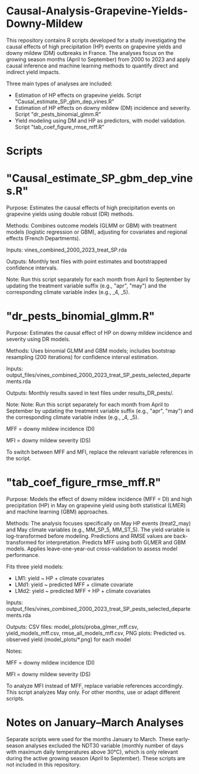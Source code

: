 # Causal-Analysis-Grapevine-Yields-Downy-Mildew

This repository contains R scripts developed for a study investigating the causal effects of high precipitation (HP) events on grapevine yields and downy mildew (DM) outbreaks in France. The analyses focus on the growing season months (April to September) from 2000 to 2023 and apply causal inference and machine learning methods to quantify direct and indirect yield impacts.

Three main types of analyses are included:
- Estimation of HP effects on grapevine yields. Script "Causal_estimate_SP_gbm_dep_vines.R"
- Estimation of HP effects on downy mildew (DM) incidence and severity. Script "dr_pests_binomial_glmm.R"
- Yield modeling using DM and HP as predictors, with model validation. Script "tab_coef_figure_rmse_mff.R"

# Scripts

# "Causal_estimate_SP_gbm_dep_vines.R"

Purpose: Estimates the causal effects of high precipitation events on grapevine yields using double robust (DR) methods.

Methods: Combines outcome models (GLMM or GBM) with treatment models (logistic regression or GBM), adjusting for covariates and regional effects (French Departments).

Inputs: vines_combined_2000_2023_treat_SP.rda

Outputs: Monthly text files with point estimates and bootstrapped confidence intervals.

Note: Run this script separately for each month from April to September by updating the treatment variable suffix (e.g., "apr", "may") and the corresponding climate variable index (e.g., _4, _5).


# "dr_pests_binomial_glmm.R"

Purpose: Estimates the causal effect of HP on downy mildew incidence and severity using DR models.

Methods: Uses binomial GLMM and GBM models; includes bootstrap resampling (200 iterations) for confidence interval estimation.

Inputs: output_files/vines_combined_2000_2023_treat_SP_pests_selected_departements.rda

Outputs: Monthly results saved in text files under results_DR_pests/.

Note: Note: Run this script separately for each month from April to September by updating the treatment variable suffix (e.g., "apr", "may") and the corresponding climate variable index (e.g., _4, _5).

MFF = downy mildew incidence (DI)

MFI = downy mildew severity (DS)

To switch between MFF and MFI, replace the relevant variable references in the script.


# "tab_coef_figure_rmse_mff.R"

Purpose: Models the effect of downy mildew incidence (MFF = DI) and high precipitation (HP) in May on grapevine yield using both statistical (LMER) and machine learning (GBM) approaches.

Methods: The analysis focuses specifically on May HP events (treat2_may) and May climate variables (e.g., MM_SP_5, MM_ST_5). The yield variable is log-transformed before modeling. Predictions and RMSE values are back-transformed for interpretation. Predicts MFF using both GLMER and GBM models. Applies leave-one-year-out cross-validation to assess model performance.

Fits three yield models:

- LM1: yield ~ HP + climate covariates
- LMd1: yield ~ predicted MFF + climate covariate
- LMd2: yield ~ predicted MFF + HP + climate covariates

Inputs: output_files/vines_combined_2000_2023_treat_SP_pests_selected_departements.rda

Outputs: CSV files: model_plots/proba_glmer_mff.csv, yield_models_mff.csv, rmse_all_models_mff.csv, PNG plots: Predicted vs. observed yield (model_plots/*.png) for each model

Notes:

MFF = downy mildew incidence (DI)

MFI = downy mildew severity (DS)

To analyze MFI instead of MFF, replace variable references accordingly. This script analyzes May only. For other months, use or adapt different scripts.


# Notes on January–March Analyses

Separate scripts were used for the months January to March. These early-season analyses excluded the NDT30 variable (monthly number of days with maximum daily temperatures above 30°C), which is only relevant during the active growing season (April to September). These scripts are not included in this repository.
